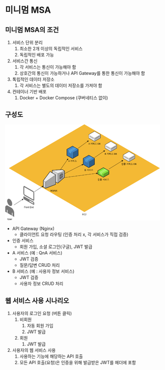 # 미니멈 MSA

## 미니멈 MSA의 조건

1. 서비스 단위 분리
   1. 최소한 2개 이상의 독립적인 서비스
   2. 독립적인 배포 가능
2. 서비스간 통신
   1. 각 서비스는 통신이 가능해야 함
   2. 상호간의 통신이 가능하거나 API Gateway를 통한 통신이 가능해야 함 
3. 톡립적인 데이터 저장소
   1. 각 서비스는 별도의 데이터 저장소를 가져야 함
4. 컨테이너 기반 배포
   1. Docker + Docker Compose (쿠버네티스 없이)

## 구성도

![minimum_msa.png](../9_images/minimum_msa.png)

- API Gateway (Nginx)
  - 클라이언트 요청 라우팅 (인증 처리 x, 각 서비스가 직접 검증)
- 인증 서비스
  - 회원 가입, 소셜 로그인(구글), JWT 발급
- A 서비스 (예 : QnA 서비스)
  - JWT 검증
  - 질문/답변 CRUD 처리
- B 서비스 (예 : 사용자 정보 서비스)
  - JWT 검증
  - 사용자 정보 CRUD 처리

## 웹 서비스 사용 시나리오

1. 사용자의 로그인 요청 (버튼 클릭)
   1. 비회원
      1. 자동 회원 가입
      2. JWT 발급
   2. 회원
      1. JWT 발급
2. 사용자의 웹 서비스 사용
   1. 사용하는 기능에 해당하는 API 호출
   2. 모든 API 호출(요청)은 인증을 위해 발급받은 JWT를 헤더에 포함
